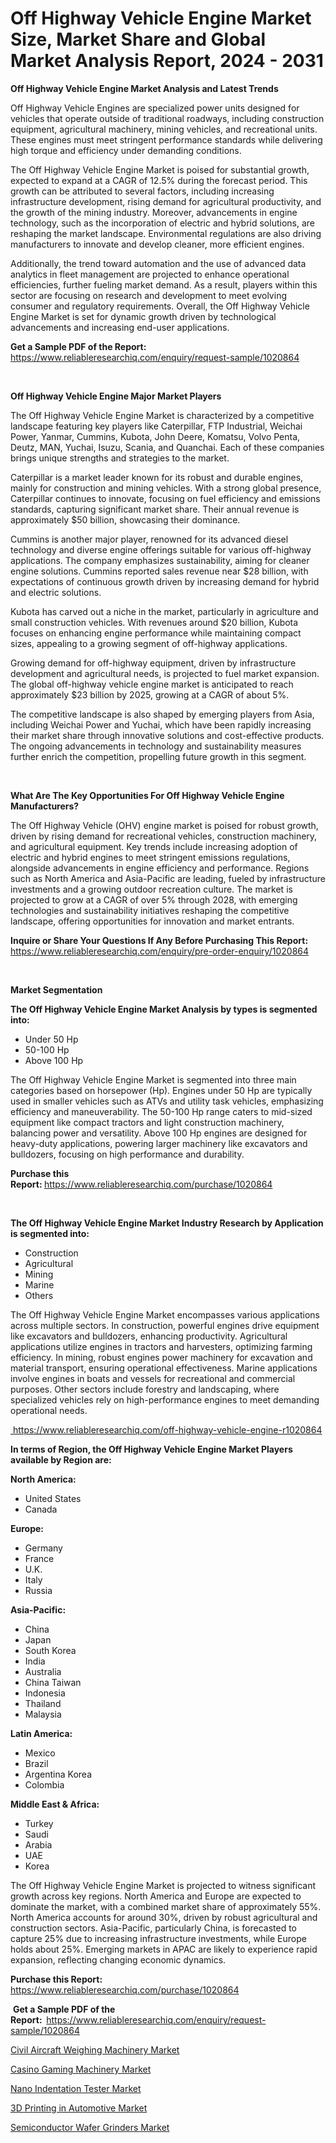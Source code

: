 <p><h1>Off Highway Vehicle Engine Market Size, Market Share and Global Market Analysis Report, 2024 - 2031</h1></p><p><strong>Off Highway Vehicle Engine Market Analysis and Latest Trends</strong></p>
<p><p>Off Highway Vehicle Engines are specialized power units designed for vehicles that operate outside of traditional roadways, including construction equipment, agricultural machinery, mining vehicles, and recreational units. These engines must meet stringent performance standards while delivering high torque and efficiency under demanding conditions. </p><p>The Off Highway Vehicle Engine Market is poised for substantial growth, expected to expand at a CAGR of 12.5% during the forecast period. This growth can be attributed to several factors, including increasing infrastructure development, rising demand for agricultural productivity, and the growth of the mining industry. Moreover, advancements in engine technology, such as the incorporation of electric and hybrid solutions, are reshaping the market landscape. Environmental regulations are also driving manufacturers to innovate and develop cleaner, more efficient engines. </p><p>Additionally, the trend toward automation and the use of advanced data analytics in fleet management are projected to enhance operational efficiencies, further fueling market demand. As a result, players within this sector are focusing on research and development to meet evolving consumer and regulatory requirements. Overall, the Off Highway Vehicle Engine Market is set for dynamic growth driven by technological advancements and increasing end-user applications.</p></p>
<p><strong>Get a Sample PDF of the Report:&nbsp;</strong> <a href="https://www.reliableresearchiq.com/enquiry/request-sample/1020864?utm_campaign=100&utm_medium=2&utm_source=Github&utm_content=ia&utm_term=02112024&utm_id=off-highway-vehicle-engine">https://www.reliableresearchiq.com/enquiry/request-sample/1020864</a></p>
<p>&nbsp;</p>
<p><strong>Off Highway Vehicle Engine Major Market Players</strong></p>
<p><p>The Off Highway Vehicle Engine Market is characterized by a competitive landscape featuring key players like Caterpillar, FTP Industrial, Weichai Power, Yanmar, Cummins, Kubota, John Deere, Komatsu, Volvo Penta, Deutz, MAN, Yuchai, Isuzu, Scania, and Quanchai. Each of these companies brings unique strengths and strategies to the market.</p><p>Caterpillar is a market leader known for its robust and durable engines, mainly for construction and mining vehicles. With a strong global presence, Caterpillar continues to innovate, focusing on fuel efficiency and emissions standards, capturing significant market share. Their annual revenue is approximately $50 billion, showcasing their dominance.</p><p>Cummins is another major player, renowned for its advanced diesel technology and diverse engine offerings suitable for various off-highway applications. The company emphasizes sustainability, aiming for cleaner engine solutions. Cummins reported sales revenue near $28 billion, with expectations of continuous growth driven by increasing demand for hybrid and electric solutions.</p><p>Kubota has carved out a niche in the market, particularly in agriculture and small construction vehicles. With revenues around $20 billion, Kubota focuses on enhancing engine performance while maintaining compact sizes, appealing to a growing segment of off-highway applications.</p><p>Growing demand for off-highway equipment, driven by infrastructure development and agricultural needs, is projected to fuel market expansion. The global off-highway vehicle engine market is anticipated to reach approximately $23 billion by 2025, growing at a CAGR of about 5%. </p><p>The competitive landscape is also shaped by emerging players from Asia, including Weichai Power and Yuchai, which have been rapidly increasing their market share through innovative solutions and cost-effective products. The ongoing advancements in technology and sustainability measures further enrich the competition, propelling future growth in this segment.</p></p>
<p>&nbsp;</p>
<p><strong>What Are The Key Opportunities For Off Highway Vehicle Engine Manufacturers?</strong></p>
<p><p>The Off Highway Vehicle (OHV) engine market is poised for robust growth, driven by rising demand for recreational vehicles, construction machinery, and agricultural equipment. Key trends include increasing adoption of electric and hybrid engines to meet stringent emissions regulations, alongside advancements in engine efficiency and performance. Regions such as North America and Asia-Pacific are leading, fueled by infrastructure investments and a growing outdoor recreation culture. The market is projected to grow at a CAGR of over 5% through 2028, with emerging technologies and sustainability initiatives reshaping the competitive landscape, offering opportunities for innovation and market entrants.</p></p>
<p><strong>Inquire or Share Your Questions If Any Before Purchasing This Report:</strong> <a href="https://www.reliableresearchiq.com/enquiry/pre-order-enquiry/1020864?utm_campaign=100&utm_medium=2&utm_source=Github&utm_content=ia&utm_term=02112024&utm_id=off-highway-vehicle-engine">https://www.reliableresearchiq.com/enquiry/pre-order-enquiry/1020864</a></p>
<p>&nbsp;</p>
<p><strong>Market Segmentation</strong></p>
<p><strong>The Off Highway Vehicle Engine Market Analysis by types is segmented into:</strong></p>
<p><ul><li>Under 50 Hp</li><li>50-100 Hp</li><li>Above 100 Hp</li></ul></p>
<p><p>The Off Highway Vehicle Engine Market is segmented into three main categories based on horsepower (Hp). Engines under 50 Hp are typically used in smaller vehicles such as ATVs and utility task vehicles, emphasizing efficiency and maneuverability. The 50-100 Hp range caters to mid-sized equipment like compact tractors and light construction machinery, balancing power and versatility. Above 100 Hp engines are designed for heavy-duty applications, powering larger machinery like excavators and bulldozers, focusing on high performance and durability.</p></p>
<p><strong>Purchase this Report:&nbsp;</strong><a href="https://www.reliableresearchiq.com/purchase/1020864?utm_campaign=100&utm_medium=2&utm_source=Github&utm_content=ia&utm_term=02112024&utm_id=off-highway-vehicle-engine">https://www.reliableresearchiq.com/purchase/1020864</a></p>
<p>&nbsp;</p>
<p><strong>The Off Highway Vehicle Engine Market Industry Research by Application is segmented into:</strong></p>
<p><ul><li>Construction</li><li>Agricultural</li><li>Mining</li><li>Marine</li><li>Others</li></ul></p>
<p><p>The Off Highway Vehicle Engine Market encompasses various applications across multiple sectors. In construction, powerful engines drive equipment like excavators and bulldozers, enhancing productivity. Agricultural applications utilize engines in tractors and harvesters, optimizing farming efficiency. In mining, robust engines power machinery for excavation and material transport, ensuring operational effectiveness. Marine applications involve engines in boats and vessels for recreational and commercial purposes. Other sectors include forestry and landscaping, where specialized vehicles rely on high-performance engines to meet demanding operational needs.</p></p>
<p><a href="https://www.reliableresearchiq.com/off-highway-vehicle-engine-r1020864?utm_campaign=100&utm_medium=2&utm_source=Github&utm_content=ia&utm_term=02112024&utm_id=off-highway-vehicle-engine">&nbsp;https://www.reliableresearchiq.com/off-highway-vehicle-engine-r1020864</a></p>
<p><strong>In terms of Region, the Off Highway Vehicle Engine Market Players available by Region are:</strong></p>
<p>
    <p> <strong> North America: </strong>
        <ul>
            <li>United States</li>
            <li>Canada</li>
        </ul>
        </p> 
    <p> <strong> Europe: </strong>
        <ul>
            <li>Germany</li>
            <li>France</li>
            <li>U.K.</li>
            <li>Italy</li>
            <li>Russia</li>
        </ul>
        </p> 
    <p> <strong> Asia-Pacific: </strong>
        <ul>
            <li>China</li>
            <li>Japan</li>
            <li>South Korea</li>
            <li>India</li>
            <li>Australia</li>
            <li>China Taiwan</li>
            <li>Indonesia</li>
            <li>Thailand</li>
            <li>Malaysia</li>
        </ul>
        </p> 
    <p> <strong> Latin America: </strong>
        <ul>
            <li>Mexico</li>
            <li>Brazil</li>
            <li>Argentina Korea</li>
            <li>Colombia</li>
        </ul>
        </p> 
    <p> <strong> Middle East & Africa: </strong>
        <ul>
            <li>Turkey</li>
            <li>Saudi</li>
            <li>Arabia</li>
            <li>UAE</li>
            <li>Korea</li>
        </ul>
    </p>
    </p>
<p><p>The Off Highway Vehicle Engine Market is projected to witness significant growth across key regions. North America and Europe are expected to dominate the market, with a combined market share of approximately 55%. North America accounts for around 30%, driven by robust agricultural and construction sectors. Asia-Pacific, particularly China, is forecasted to capture 25% due to increasing infrastructure investments, while Europe holds about 25%. Emerging markets in APAC are likely to experience rapid expansion, reflecting changing economic dynamics.</p></p>
<p><strong>Purchase this Report: </strong><a href="https://www.reliableresearchiq.com/purchase/1020864?utm_campaign=100&utm_medium=2&utm_source=Github&utm_content=ia&utm_term=02112024&utm_id=off-highway-vehicle-engine">https://www.reliableresearchiq.com/purchase/1020864</a></p>
<p>&nbsp;<strong>Get a Sample PDF of the Report:&nbsp;&nbsp;</strong><a href="https://www.reliableresearchiq.com/enquiry/request-sample/1020864?utm_campaign=100&utm_medium=2&utm_source=Github&utm_content=ia&utm_term=02112024&utm_id=off-highway-vehicle-engine">https://www.reliableresearchiq.com/enquiry/request-sample/1020864</a></p>
<p><strong></strong></p>
<p><p><a href="https://issuu.com/reportprime-2/docs/civil-aircraft-weighing-machinery-m_933f1db9cbc101?utm_campaign=100&utm_medium=2&utm_source=Github&utm_content=ia&utm_term=02112024&utm_id=off-highway-vehicle-engine">Civil Aircraft Weighing Machinery Market</a></p><p><a href="https://issuu.com/reportprime-2/docs/casino-gaming-machinery-market-size_e353eb63dc3c7d?utm_campaign=100&utm_medium=2&utm_source=Github&utm_content=ia&utm_term=02112024&utm_id=off-highway-vehicle-engine">Casino Gaming Machinery Market</a></p><p><a href="https://www.linkedin.com/pulse/nano-indentation-tester-industry-resonance-53-amplification-z276c?utm_campaign=100&utm_medium=2&utm_source=Github&utm_content=ia&utm_term=02112024&utm_id=off-highway-vehicle-engine">Nano Indentation Tester Market</a></p><p><a href="https://github.com/jerridoxdemase/Market-Research-Report-List-1/blob/main/3d-printing-in-automotive-market.md?utm_campaign=100&utm_medium=2&utm_source=Github&utm_content=ia&utm_term=02112024&utm_id=off-highway-vehicle-engine">3D Printing in Automotive Market</a></p><p><a href="https://www.linkedin.com/pulse/semiconductor-wafer-grinders-momentum-charting-142-cagr-path-2024-2031-bk6zc?utm_campaign=100&utm_medium=2&utm_source=Github&utm_content=ia&utm_term=02112024&utm_id=off-highway-vehicle-engine">Semiconductor Wafer Grinders Market</a></p></p>
